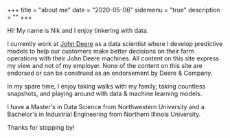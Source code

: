 +++
title = "about me"
date = "2020-05-06"
sidemenu = "true"
description = ""
+++

Hi! My name is Nik and I enjoy tinkering with data.

I currently work at [John Deere](https://www.johndeere.com) as a data scientist where I develop predictive models to help our customers make better decisions on their farm operations with their John Deere machines. All content on this site express my view and not of my employer. None of the content on this site are endorsed or can be construed as an endorsement by Deere & Company.

In my spare time, I enjoy taking walks with my family, taking countless snapshots, and playing around with data & machine learning models.

I have a Master's in Data Science from Northwestern University and a Bachelor's in Industrial Engineering from Northern Illinois University.

Thanks for stopping by!